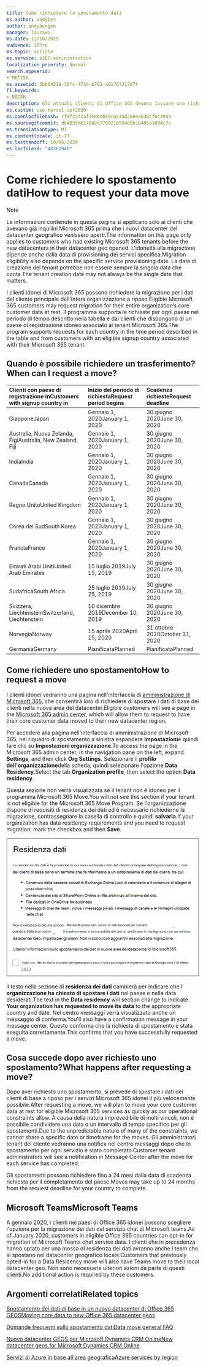 ```yaml
---
title: Come richiedere lo spostamento dati
ms.author: andyber
author: andybergen
manager: laurawi
ms.date: 12/10/2019
audience: ITPro
ms.topic: article
ms.service: o365-administration
localization_priority: Normal
search.appverid:
- MET150
ms.assetid: 5bb64310-36fc-473d-b791-a0176f21707f
f1.keywords:
- NOCSH
description: Gli attuali clienti di Office 365 devono inviare una richiesta prima della data di scadenza per il paese in cui i dati dei servizi Microsoft 365 sono stati spostati nel nuovo geografico.
ms.custom: seo-marvel-apr2020
ms.openlocfilehash: 7f8f25fcaf3e8beb59ca43ad260e2636cf0c4949
ms.sourcegitcommit: d648356b27842e779921859480b1b405a1804c7c
ms.translationtype: MT
ms.contentlocale: it-IT
ms.lasthandoff: 10/06/2020
ms.locfileid: "48361940"
---
```

# <a name="how-to-request-your-data-move"></a><span data-ttu-id="c4c62-103">Come richiedere lo spostamento dati</span><span class="sxs-lookup"><span data-stu-id="c4c62-103">How to request your data move</span></span>

> [!NOTE]
> <span data-ttu-id="c4c62-104">Le informazioni contenute in questa pagina si applicano solo ai clienti che avevano già inquilini Microsoft 365 prima che i nuovi datacenter del datacenter geografico venissero aperti.</span><span class="sxs-lookup"><span data-stu-id="c4c62-104">The information on this page only applies to customers who had existing Microsoft 365 tenants before the new datacenters in their datacenter geo opened.</span></span> <span data-ttu-id="c4c62-105">L'idoneità alla migrazione dipende anche dalla data di provisioning dei servizi specifica.</span><span class="sxs-lookup"><span data-stu-id="c4c62-105">Migration eligibility also depends on the specific service provisioning date.</span></span>  <span data-ttu-id="c4c62-106">La data di creazione del tenant potrebbe non essere sempre la singola data che conta.</span><span class="sxs-lookup"><span data-stu-id="c4c62-106">The tenant creation date may not always be the single date that matters.</span></span>
  
<span data-ttu-id="c4c62-107">I clienti idonei di Microsoft 365 possono richiedere la migrazione per i dati del cliente principale dell'intera organizzazione a riposo.</span><span class="sxs-lookup"><span data-stu-id="c4c62-107">Eligible Microsoft 365 customers may request migration for their entire organization’s core customer data at rest.</span></span>  <span data-ttu-id="c4c62-108">Il programma supporta le richieste per ogni paese nel periodo di tempo descritto nella tabella e dai clienti che dispongono di un paese di registrazione idoneo associato al tenant Microsoft 365.</span><span class="sxs-lookup"><span data-stu-id="c4c62-108">The program supports requests for each country in the time period described in the table and from customers with an eligible signup country associated with their Microsoft 365 tenant.</span></span>
  
## <a name="when-can-i-request-a-move"></a><span data-ttu-id="c4c62-109">Quando è possibile richiedere un trasferimento?</span><span class="sxs-lookup"><span data-stu-id="c4c62-109">When can I request a move?</span></span>

| <span data-ttu-id="c4c62-110">Clienti con paese di registrazione in</span><span class="sxs-lookup"><span data-stu-id="c4c62-110">Customers with signup country in</span></span> | <span data-ttu-id="c4c62-111">Inizio del periodo di richiesta</span><span class="sxs-lookup"><span data-stu-id="c4c62-111">Request period begins</span></span> | <span data-ttu-id="c4c62-112">Scadenza richieste</span><span class="sxs-lookup"><span data-stu-id="c4c62-112">Request deadline</span></span> |
|:-----|:-----|:-----|
|<span data-ttu-id="c4c62-113">Giappone</span><span class="sxs-lookup"><span data-stu-id="c4c62-113">Japan</span></span>  <br/> |<span data-ttu-id="c4c62-114">Gennaio 1, 2020</span><span class="sxs-lookup"><span data-stu-id="c4c62-114">January 1, 2020</span></span>  <br/> |<span data-ttu-id="c4c62-115">30 giugno 2020</span><span class="sxs-lookup"><span data-stu-id="c4c62-115">June 30, 2020</span></span>  <br/> |
|<span data-ttu-id="c4c62-116">Australia, Nuova Zelanda, Figi</span><span class="sxs-lookup"><span data-stu-id="c4c62-116">Australia, New Zealand, Fiji</span></span>  <br/> |<span data-ttu-id="c4c62-117">Gennaio 1, 2020</span><span class="sxs-lookup"><span data-stu-id="c4c62-117">January 1, 2020</span></span>  <br/> |<span data-ttu-id="c4c62-118">30 giugno 2020</span><span class="sxs-lookup"><span data-stu-id="c4c62-118">June 30, 2020</span></span>  <br/> |
|<span data-ttu-id="c4c62-119">India</span><span class="sxs-lookup"><span data-stu-id="c4c62-119">India</span></span>  <br/> |<span data-ttu-id="c4c62-120">Gennaio 1, 2020</span><span class="sxs-lookup"><span data-stu-id="c4c62-120">January 1, 2020</span></span>  <br/> |<span data-ttu-id="c4c62-121">30 giugno 2020</span><span class="sxs-lookup"><span data-stu-id="c4c62-121">June 30, 2020</span></span>  <br/> |
|<span data-ttu-id="c4c62-122">Canada</span><span class="sxs-lookup"><span data-stu-id="c4c62-122">Canada</span></span>  <br/> |<span data-ttu-id="c4c62-123">Gennaio 1, 2020</span><span class="sxs-lookup"><span data-stu-id="c4c62-123">January 1, 2020</span></span>  <br/> |<span data-ttu-id="c4c62-124">30 giugno 2020</span><span class="sxs-lookup"><span data-stu-id="c4c62-124">June 30, 2020</span></span>  <br/> |
|<span data-ttu-id="c4c62-125">Regno Unito</span><span class="sxs-lookup"><span data-stu-id="c4c62-125">United Kingdom</span></span>  <br/> |<span data-ttu-id="c4c62-126">Gennaio 1, 2020</span><span class="sxs-lookup"><span data-stu-id="c4c62-126">January 1, 2020</span></span>  <br/> |<span data-ttu-id="c4c62-127">30 giugno 2020</span><span class="sxs-lookup"><span data-stu-id="c4c62-127">June 30, 2020</span></span>  <br/> |
|<span data-ttu-id="c4c62-128">Corea del Sud</span><span class="sxs-lookup"><span data-stu-id="c4c62-128">South Korea</span></span>  <br/> |<span data-ttu-id="c4c62-129">Gennaio 1, 2020</span><span class="sxs-lookup"><span data-stu-id="c4c62-129">January 1, 2020</span></span>  <br/> |<span data-ttu-id="c4c62-130">30 giugno 2020</span><span class="sxs-lookup"><span data-stu-id="c4c62-130">June 30, 2020</span></span>  <br/> |
|<span data-ttu-id="c4c62-131">Francia</span><span class="sxs-lookup"><span data-stu-id="c4c62-131">France</span></span>  <br/> |<span data-ttu-id="c4c62-132">Gennaio 1, 2020</span><span class="sxs-lookup"><span data-stu-id="c4c62-132">January 1, 2020</span></span>  <br/> |<span data-ttu-id="c4c62-133">30 giugno 2020</span><span class="sxs-lookup"><span data-stu-id="c4c62-133">June 30, 2020</span></span>  <br/> |
|<span data-ttu-id="c4c62-134">Emirati Arabi Uniti</span><span class="sxs-lookup"><span data-stu-id="c4c62-134">United Arab Emirates</span></span>  <br/> |<span data-ttu-id="c4c62-135">15 luglio 2019</span><span class="sxs-lookup"><span data-stu-id="c4c62-135">July 15, 2019</span></span>  <br/> |<span data-ttu-id="c4c62-136">30 giugno 2020</span><span class="sxs-lookup"><span data-stu-id="c4c62-136">June 30, 2020</span></span>  <br/> |
|<span data-ttu-id="c4c62-137">Sudafrica</span><span class="sxs-lookup"><span data-stu-id="c4c62-137">South Africa</span></span>  <br/> |<span data-ttu-id="c4c62-138">25 luglio 2019</span><span class="sxs-lookup"><span data-stu-id="c4c62-138">July 25, 2019</span></span>  <br/> |<span data-ttu-id="c4c62-139">30 giugno 2020</span><span class="sxs-lookup"><span data-stu-id="c4c62-139">June 30, 2020</span></span>  <br/> |
|<span data-ttu-id="c4c62-140">Svizzera, Liechtenstein</span><span class="sxs-lookup"><span data-stu-id="c4c62-140">Switzerland, Liechtenstein</span></span>  <br/> |<span data-ttu-id="c4c62-141">10 dicembre 2019</span><span class="sxs-lookup"><span data-stu-id="c4c62-141">December 10, 2019</span></span>  <br/> |<span data-ttu-id="c4c62-142">30 giugno 2020</span><span class="sxs-lookup"><span data-stu-id="c4c62-142">June 30, 2020</span></span>  <br/> |
|<span data-ttu-id="c4c62-143">Norvegia</span><span class="sxs-lookup"><span data-stu-id="c4c62-143">Norway</span></span>  <br/> |<span data-ttu-id="c4c62-144">15 aprile 2020</span><span class="sxs-lookup"><span data-stu-id="c4c62-144">April 15, 2020</span></span>  <br/> |<span data-ttu-id="c4c62-145">31 ottobre 2020</span><span class="sxs-lookup"><span data-stu-id="c4c62-145">October 31, 2020</span></span>  <br/> |
|<span data-ttu-id="c4c62-146">Germania</span><span class="sxs-lookup"><span data-stu-id="c4c62-146">Germany</span></span>  <br/> |<span data-ttu-id="c4c62-147">Pianificata</span><span class="sxs-lookup"><span data-stu-id="c4c62-147">Planned</span></span>  <br/> |<span data-ttu-id="c4c62-148">Pianificata</span><span class="sxs-lookup"><span data-stu-id="c4c62-148">Planned</span></span>  <br/> |

## <a name="how-to-request-a-move"></a><span data-ttu-id="c4c62-149">Come richiedere uno spostamento</span><span class="sxs-lookup"><span data-stu-id="c4c62-149">How to request a move</span></span>

<span data-ttu-id="c4c62-150">I clienti idonei vedranno una pagina nell'interfaccia di [amministrazione di Microsoft 365](https://aka.ms/365admin), che consentirà loro di richiedere di spostare i dati di base dei clienti nella nuova area del datacenter.</span><span class="sxs-lookup"><span data-stu-id="c4c62-150">Eligible customers will see a page in the [Microsoft 365 admin center](https://aka.ms/365admin), which will allow them to request to have their core customer data moved to their new datacenter region.</span></span>  
  
<span data-ttu-id="c4c62-151">Per accedere alla pagina nell'interfaccia di amministrazione di Microsoft 365, nel riquadro di spostamento a sinistra espandere **Impostazioni**e quindi fare clic su **Impostazioni organizzazione**.</span><span class="sxs-lookup"><span data-stu-id="c4c62-151">To access the page in the Microsoft 365 admin center, in the navigation pane on the left, expand **Settings**, and then click **Org Settings**.</span></span>
<span data-ttu-id="c4c62-152">Selezionare il **profilo dell'organizzazione**della scheda, quindi selezionare l'opzione **Data Residency**.</span><span class="sxs-lookup"><span data-stu-id="c4c62-152">Select the tab **Organization profile**, then select the option **Data residency**.</span></span>
  
<span data-ttu-id="c4c62-153">Questa sezione non verrà visualizzata se il tenant non è idoneo per il programma Microsoft 365 Move.</span><span class="sxs-lookup"><span data-stu-id="c4c62-153">You will not see this section if your tenant is not eligible for the Microsoft 365 Move Program.</span></span>  <span data-ttu-id="c4c62-154">Se l'organizzazione dispone di requisiti di residenza dei dati ed è necessario richiederne la migrazione, contrassegnare la casella di controllo e quindi **salvarla**.</span><span class="sxs-lookup"><span data-stu-id="c4c62-154">If your organization has data residency requirements and you need to request migration, mark the checkbox and then **Save**.</span></span>
  
![Schermata di operazione di consenso per il datacenter](../media/dataresidencyflyoutae.jpg)
  
<span data-ttu-id="c4c62-156">Il testo nella sezione di **residenza dei dati** cambierà per indicare che l' **organizzazione ha chiesto di spostare i dati** nel paese e nella data desiderati.</span><span class="sxs-lookup"><span data-stu-id="c4c62-156">The text in the **Data residency** will section change to indicate **Your organization has requested to move its data** to the appropriate country and date.</span></span> <span data-ttu-id="c4c62-157">Nel centro messaggi verrà visualizzato anche un messaggio di conferma.</span><span class="sxs-lookup"><span data-stu-id="c4c62-157">You'll also have a confirmation message in your message center.</span></span> <span data-ttu-id="c4c62-158">Questo conferma che la richiesta di spostamento è stata eseguita correttamente.</span><span class="sxs-lookup"><span data-stu-id="c4c62-158">This confirms that you have successfully requested a move.</span></span> 
  
## <a name="what-happens-after-requesting-a-move"></a><span data-ttu-id="c4c62-159">Cosa succede dopo aver richiesto uno spostamento?</span><span class="sxs-lookup"><span data-stu-id="c4c62-159">What happens after requesting a move?</span></span>

<span data-ttu-id="c4c62-160">Dopo aver richiesto uno spostamento, si prevede di spostare i dati dei clienti di base a riposo per i servizi Microsoft 365 idonei il più velocemente possibile.</span><span class="sxs-lookup"><span data-stu-id="c4c62-160">After requesting a move, we will plan to move your core customer data at rest for eligible Microsoft 365 services as quickly as our operational constraints allow.</span></span> <span data-ttu-id="c4c62-161">A causa della natura imprevedibile di molti vincoli, non è possibile condividere una data o un intervallo di tempo specifico per gli spostamenti.</span><span class="sxs-lookup"><span data-stu-id="c4c62-161">Due to the unpredictable nature of many of the constraints, we cannot share a specific date or timeframe for the moves.</span></span> <span data-ttu-id="c4c62-162">Gli amministratori tenant del cliente vedranno una notifica nel centro messaggi dopo che lo spostamento per ogni servizio è stato completato.</span><span class="sxs-lookup"><span data-stu-id="c4c62-162">Customer tenant administrators will see a notification in Message Center after the move for each service has completed.</span></span>
  
<span data-ttu-id="c4c62-163">Gli spostamenti possono richiedere fino a 24 mesi dalla data di scadenza richiesta per il completamento del paese.</span><span class="sxs-lookup"><span data-stu-id="c4c62-163">Moves may take up to 24 months from the request deadline for your country to complete.</span></span>
  
## <a name="microsoft-teams"></a><span data-ttu-id="c4c62-164">Microsoft Teams</span><span class="sxs-lookup"><span data-stu-id="c4c62-164">Microsoft Teams</span></span>

<span data-ttu-id="c4c62-165">A gennaio 2020, i clienti nei paesi di Office 365 idonei possono scegliere l'opzione per la migrazione dei dati del servizio chat di Microsoft teams.</span><span class="sxs-lookup"><span data-stu-id="c4c62-165">As of January 2020, customers in eligible Office 365 countries can opt-in for migration of Microsoft Teams chat service data.</span></span>  <span data-ttu-id="c4c62-166">I clienti che in precedenza hanno optato per una mossa di residenza dei dati avranno anche i team che si spostano nel datacenter geografico locale.</span><span class="sxs-lookup"><span data-stu-id="c4c62-166">Customers that previously opted-in for a Data Residency move will also have Teams move to their local datacenter geo.</span></span>  <span data-ttu-id="c4c62-167">Non sono necessarie ulteriori azioni da parte di questi clienti.</span><span class="sxs-lookup"><span data-stu-id="c4c62-167">No additional action is required by these customers.</span></span>

## <a name="related-topics"></a><span data-ttu-id="c4c62-168">Argomenti correlati</span><span class="sxs-lookup"><span data-stu-id="c4c62-168">Related topics</span></span>

[<span data-ttu-id="c4c62-169">Spostamento dei dati di base in un nuovo datacenter di Office 365 GEOS</span><span class="sxs-lookup"><span data-stu-id="c4c62-169">Moving core data to new Office 365 datacenter geos</span></span>](moving-data-to-new-datacenter-geos.md)

[<span data-ttu-id="c4c62-170">Domande frequenti sullo spostamento dati</span><span class="sxs-lookup"><span data-stu-id="c4c62-170">Data move general FAQ</span></span>](data-move-faq.md)

[<span data-ttu-id="c4c62-171">Nuovo datacenter GEOS per Microsoft Dynamics CRM Online</span><span class="sxs-lookup"><span data-stu-id="c4c62-171">New datacenter geos for Microsoft Dynamics CRM Online</span></span>](https://go.microsoft.com/fwlink/p/?Linkid=615924)
  
[<span data-ttu-id="c4c62-172">Servizi di Azure in base all'area geografica</span><span class="sxs-lookup"><span data-stu-id="c4c62-172">Azure services by region</span></span>](https://azure.microsoft.com/regions/)
  

